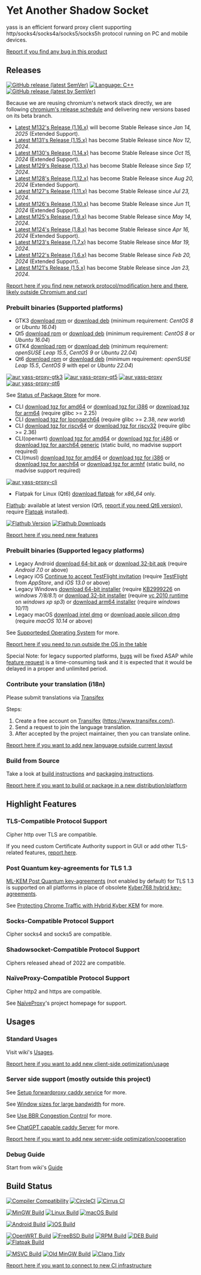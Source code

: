 # Yet Another Shadow Socket

yass is an efficient forward proxy client supporting http/socks4/socks4a/socks5/socks5h protocol running on PC and mobile devices.

[Report if you find any bug in this product][bugs]

## Releases

[![GitHub release (latest SemVer)](https://img.shields.io/github/v/release/Chilledheart/yass)](https://github.com/Chilledheart/yass/releases)
[![Language: C++](https://img.shields.io/github/languages/top/Chilledheart/yass.svg)](https://github.com/Chilledheart/yass/search?l=cpp)
[![GitHub release (latest by SemVer)](https://img.shields.io/github/downloads/Chilledheart/yass/latest/total)](https://github.com/Chilledheart/yass/releases/latest)

Because we are reusing chromium's network stack directly,
we are following [chromium's release schedule](https://chromiumdash.appspot.com/schedule) and delivering new versions based on its beta branch.

- [Latest M132's Release (1.16.x)](https://github.com/Chilledheart/yass/releases/tag/1.16.1) will become Stable Release since _Jan 14, 2025_ (Extended Support).
- [Latest M131's Release (1.15.x)](https://github.com/Chilledheart/yass/releases/tag/1.15.3) has become Stable Release since _Nov 12, 2024_.
- [Latest M130's Release (1.14.x)](https://github.com/Chilledheart/yass/releases/tag/1.14.5) has become Stable Release since _Oct 15, 2024_ (Extended Support).
- [Latest M129's Release (1.13.x)](https://github.com/Chilledheart/yass/releases/tag/1.13.3) has become Stable Release since _Sep 17, 2024_.
- [Latest M128's Release (1.12.x)](https://github.com/Chilledheart/yass/releases/tag/1.12.5) has become Stable Release since _Aug 20, 2024_ (Extended Support).
- [Latest M127's Release (1.11.x)](https://github.com/Chilledheart/yass/releases/tag/1.11.5) has become Stable Release since _Jul 23, 2024_.
- [Latest M126's Release (1.10.x)](https://github.com/Chilledheart/yass/releases/tag/1.10.7) has become Stable Release since _Jun 11, 2024_ (Extended Support).
- [Latest M125's Release (1.9.x)](https://github.com/Chilledheart/yass/releases/tag/1.9.7) has become Stable Release since _May 14, 2024_.
- [Latest M124's Release (1.8.x)](https://github.com/Chilledheart/yass/releases/tag/1.8.7) has become Stable Release since _Apr 16, 2024_ (Extended Support).
- [Latest M123's Release (1.7.x)](https://github.com/Chilledheart/yass/releases/tag/1.7.7) has become Stable Release since _Mar 19, 2024_.
- [Latest M122's Release (1.6.x)](https://github.com/Chilledheart/yass/releases/tag/1.6.5) has become Stable Release since _Feb 20, 2024_ (Extended Support).
- [Latest M121's Release (1.5.x)](https://github.com/Chilledheart/yass/releases/tag/1.5.24) has become Stable Release since _Jan 23, 2024_.

[Report here if you find new network protocol/modification here and there, likely outside Chromium and curl][frs]

### Prebuilt binaries (Supported platforms)
- GTK3 [download rpm][gtk3_rpm_url] or [download deb][gtk3_deb_url] (minimum requirement: _CentOS 8_ or _Ubuntu 16.04_)
- Qt5 [download rpm][qt5_rpm_url] or [download deb][qt5_deb_url] (minimum requirement: _CentOS 8_ or _Ubuntu 16.04_)
- GTK4 [download rpm][gtk4_rpm_url] or [download deb][gtk4_deb_url] (minimum requirement: _openSUSE Leap 15.5_, _CentOS 9_ or _Ubuntu 22.04_)
- Qt6 [download rpm][qt6_rpm_url] or [download deb][qt6_deb_url] (minimum requirement: _openSUSE Leap 15.5_, _CentOS 9_ with epel or _Ubuntu 22.04_)

[![aur yass-proxy-gtk3](https://img.shields.io/aur/version/yass-proxy-gtk3)](https://aur.archlinux.org/packages/yass-proxy-gtk3)
[![aur yass-proxy-qt5](https://img.shields.io/aur/version/yass-proxy-qt5)](https://aur.archlinux.org/packages/yass-proxy-qt5)
[![aur yass-proxy](https://img.shields.io/aur/version/yass-proxy)](https://aur.archlinux.org/packages/yass-proxy)
[![aur yass-proxy-qt6](https://img.shields.io/aur/version/yass-proxy-qt6)](https://aur.archlinux.org/packages/yass-proxy-qt6)

See [Status of Package Store](https://github.com/Chilledheart/yass/wiki/Status-of-Package-Store) for more.

- CLI [download tgz for amd64][cli_tgz_amd64_url] or [download tgz for i386][cli_tgz_i386_url] or [download tgz for arm64][cli_tgz_arm64_url] (require glibc >= 2.25)
- CLI [download tgz for loongarch64][cli_tgz_loongarch64_url] (require glibc >= 2.38, _new world_)
- CLI [download tgz for riscv64][cli_tgz_riscv64_url] or [download tgz for riscv32][cli_tgz_riscv32_url] (require glibc >= 2.36)
- CLI(openwrt) [download tgz for amd64][cli_openwrt_amd64_url] or [download tgz for i486][cli_openwrt_i486_url] or [download tgz for aarch64 generic][cli_openwrt_aarch64_url] (static build, no madvise support required)
- CLI(musl) [download tgz for amd64][cli_musl_amd64_url] or [download tgz for i386][cli_musl_i386_url] or [download tgz for aarch64][cli_musl_aarch64_url] or [download tgz for armhf][cli_musl_armhf_url] (static build, no madvise support required)

[![aur yass-proxy-cli](https://img.shields.io/aur/version/yass-proxy-cli)](https://aur.archlinux.org/packages/yass-proxy-cli)

- Flatpak for Linux (Qt6) [download flatpak][qt6_flatpak_x86_64_url] for _x86_64_ only.

[Flathub][flathub_url]: available at latest version (Qt5, [report if you need Qt6 version][frs]), require [Flatpak][flatpak_setup_url] installed).

[![Flathub Version](https://img.shields.io/flathub/v/io.github.chilledheart.yass)][flathub_url]
[![Flathub Downloads](https://img.shields.io/flathub/downloads/io.github.chilledheart.yass)][flathub_url]

[Report here if you need new features][frs]

### Prebuilt binaries (Supported legacy platforms)

- Legacy Android [download 64-bit apk][android_64_apk_url] or [download 32-bit apk][android_32_apk_url] (require _Android 7.0_ or above)
- Legacy iOS [Continue to accept TestFlight invitation][ios_testflight_invitation] (require [TestFlight][ios_testflight_appstore_url] from _AppStore_, and _iOS 13.0_ or above)
- Legacy Windows [download 64-bit installer][windows_64_installer_url] (require [KB2999226] on _windows 7/8/8.1_) or [download 32-bit installer][windows_32_installer_url] (require [vc 2010 runtime][vs2010_x86] on _windows xp sp3_) or [download arm64 installer][windows_arm64_installer_url] (require _windows 10/11_)
- Legacy macOS [download intel dmg][macos_intel_dmg_url] or [download apple silicon dmg][macos_arm_dmg_url] (require _macOS 10.14_ or above)

See [Supporteded Operating System](https://github.com/Chilledheart/yass/wiki/Supported-Operating-System) for more.

[Report here if you need to run outside the OS in the table][frs]

Special Note: for legacy supported platforms, [bugs][bugs] will be fixed ASAP while [feature request][frs] is a time-consuming task and
it is expected that it would be delayed in a proper and unlimited period.

### Contribute your translation (i18n)

Please submit translations via [Transifex][transifex]

Steps:

1. Create a free account on [Transifex][transifex] (https://www.transifex.com/).
2. Send a request to join the language translation.
3. After accepted by the project maintainer, then you can translate online.

[Report here if you want to add new language outside current layout][frs]

### Build from Source
Take a look at [build instructions](BUILDING.md) and [packaging instructions](PACKAGING.md).

[Report here if you want to build or package in a new distribution/platform][frs]

## Highlight Features

### TLS-Compatible Protocol Support
Cipher http over TLS are compatible.

If you need custom Certificate Authority support in GUI or add other TLS-related features, [report here][frs].

### Post Quantum key-agreements for TLS 1.3
[ML-KEM Post Quantum key-agreements][mlkem] (not enabled by default) for TLS 1.3 is supported on all platforms
in place of obsolete [Kyber768 hybrid key-agreements][kyber].

See [Protecting Chrome Traffic with Hybrid Kyber KEM](https://blog.chromium.org/2023/08/protecting-chrome-traffic-with-hybrid.html) for more.

### Socks-Compatible Protocol Support
Cipher socks4 and socks5 are compatible.

### Shadowsocket-Compatible Protocol Support
Ciphers released ahead of 2022 are compatible.

### NaïveProxy-Compatible Protocol Support
Cipher http2 and https are compatible.

See [NaïveProxy](https://github.com/klzgrad/naiveproxy)'s project homepage for support.

## Usages

### Standard Usages
Visit wiki's [Usages](https://github.com/Chilledheart/yass/wiki/Usage).

[Report here if you want to add new client-side optimization/usage][frs]

### Server side support (mostly outside this project)

See [Setup forwardproxy caddy service](https://github.com/Chilledheart/yass/wiki/Usage:-server-setup#setup-forwardproxy-caddy-service) for more.

See [Window sizes for large bandwidth](https://github.com/Chilledheart/yass/wiki/Usage:-server-setup#window-sizes-for-large-bandwidth) for more.

See [Use BBR Congestion Control](https://github.com/Chilledheart/yass/wiki/Usage:-server-setup#use-bbr-congestion-control) for more.

See [ChatGPT capable caddy Server](https://github.com/Chilledheart/yass/wiki/Usage:-server-setup#chatgpt-capable-caddy-server) for more.

[Report here if you want to add new server-side optimization/cooperation][frs]

### Debug Guide
Start from wiki's [Guide](https://github.com/Chilledheart/yass/wiki/Debug-Guide)

## Build Status

[![Compiler Compatibility](https://github.com/Chilledheart/yass/actions/workflows/compiler.yml/badge.svg)](https://github.com/Chilledheart/yass/actions/workflows/compiler.yml)
[![CircleCI](https://img.shields.io/circleci/build/github/Chilledheart/yass/develop?logo=circleci&&label=Sanitizers%20and%20Ubuntu%20arm)](https://circleci.com/gh/Chilledheart/yass/?branch=develop)
[![Cirrus CI](https://img.shields.io/cirrus/github/Chilledheart/yass/develop?logo=cirrusci&&label=FreeBSD%20and%20macOS)](https://cirrus-ci.com/github/Chilledheart/yass/develop)

[![MinGW Build](https://github.com/Chilledheart/yass/actions/workflows/releases-mingw-new.yml/badge.svg)](https://github.com/Chilledheart/yass/actions/workflows/releases-mingw-new.yml)
[![Linux Build](https://github.com/Chilledheart/yass/actions/workflows/releases-linux-binary.yml/badge.svg)](https://github.com/Chilledheart/yass/actions/workflows/releases-linux-binary.yml)
[![macOS Build](https://github.com/Chilledheart/yass/actions/workflows/releases-macos.yml/badge.svg)](https://github.com/Chilledheart/yass/actions/workflows/releases-macos.yml)

[![Android Build](https://github.com/Chilledheart/yass/actions/workflows/releases-android-binary.yml/badge.svg)](https://github.com/Chilledheart/yass/actions/workflows/releases-android-binary.yml)
[![iOS Build](https://github.com/Chilledheart/yass/actions/workflows/releases-ios.yml/badge.svg)](https://github.com/Chilledheart/yass/actions/workflows/releases-ios.yml)

[![OpenWRT Build](https://github.com/Chilledheart/yass/actions/workflows/releases-openwrt-binary.yml/badge.svg)](https://github.com/Chilledheart/yass/actions/workflows/releases-openwrt-binary.yml)
[![FreeBSD Build](https://github.com/Chilledheart/yass/actions/workflows/releases-freebsd-binary.yml/badge.svg)](https://github.com/Chilledheart/yass/actions/workflows/releases-freebsd-binary.yml)
[![RPM Build](https://github.com/Chilledheart/yass/actions/workflows/releases-rpm.yml/badge.svg)](https://github.com/Chilledheart/yass/actions/workflows/releases-rpm.yml)
[![DEB Build](https://github.com/Chilledheart/yass/actions/workflows/releases-deb.yml/badge.svg)](https://github.com/Chilledheart/yass/actions/workflows/releases-deb.yml)
[![Flatpak Build](https://github.com/Chilledheart/yass/actions/workflows/releases-flatpak.yml/badge.svg)](https://github.com/Chilledheart/yass/actions/workflows/releases-flatpak.yml)

[![MSVC Build](https://github.com/Chilledheart/yass/actions/workflows/releases-windows.yml/badge.svg)](https://github.com/Chilledheart/yass/actions/workflows/releases-windows.yml)
[![Old MinGW Build](https://github.com/Chilledheart/yass/actions/workflows/releases-mingw.yml/badge.svg)](https://github.com/Chilledheart/yass/actions/workflows/releases-mingw.yml)
[![Clang Tidy](https://github.com/Chilledheart/yass/actions/workflows/clang-tidy.yml/badge.svg)](https://github.com/Chilledheart/yass/actions/workflows/clang-tidy.yml)

[Report here if you want to connect to new CI infrastructure][frs]

[flathub_url]: https://flathub.org/apps/io.github.chilledheart.yass
[flatpak_setup_url]: https://flatpak.org/setup/
[ios_testflight_invitation]: https://testflight.apple.com/join/6AkiEq09
[ios_testflight_appstore_url]: https://apps.apple.com/us/app/testflight/id899247664
[KB2999226]: https://support.microsoft.com/en-us/topic/update-for-universal-c-runtime-in-windows-c0514201-7fe6-95a3-b0a5-287930f3560c
[vs2010_x86]: https://download.microsoft.com/download/1/6/5/165255E7-1014-4D0A-B094-B6A430A6BFFC/vcredist_x86.exe
[transifex]: https://app.transifex.com/yetanothershadowsocket/yetanothershadowsocket

[bugs]: https://github.com/Chilledheart/yass/issues/new?assignees=&labels=bug&projects=&template=bug_report.md&title=
[frs]: https://github.com/Chilledheart/yass/issues/new?assignees=&labels=feature&projects=&template=feature_request.md&title=

[mlkem]: https://datatracker.ietf.org/doc/draft-connolly-tls-mlkem-key-agreement/
[kyber]: https://datatracker.ietf.org/doc/draft-tls-westerbaan-xyber768d00/

[gtk3_rpm_url]: https://github.com/Chilledheart/yass/releases/download/1.16.1/yass-gtk3.el8.x86_64.1.16.1.rpm
[gtk3_deb_url]: https://github.com/Chilledheart/yass/releases/download/1.16.1/yass-gtk3-ubuntu-16.04-xenial_amd64.1.16.1.deb
[qt5_rpm_url]: https://github.com/Chilledheart/yass/releases/download/1.16.1/yass-qt5.el8.x86_64.1.16.1.rpm
[qt5_deb_url]: https://github.com/Chilledheart/yass/releases/download/1.16.1/yass-qt5-ubuntu-16.04-xenial_amd64.1.16.1.deb
[gtk4_rpm_url]: https://github.com/Chilledheart/yass/releases/download/1.16.1/yass-gtk4.lp155.x86_64.1.16.1.rpm
[gtk4_deb_url]: https://github.com/Chilledheart/yass/releases/download/1.16.1/yass-gtk4-ubuntu-22.04-jammy_amd64.1.16.1.deb
[qt6_rpm_url]: https://github.com/Chilledheart/yass/releases/download/1.16.1/yass-qt6.lp155.x86_64.1.16.1.rpm
[qt6_deb_url]: https://github.com/Chilledheart/yass/releases/download/1.16.1/yass-qt6-ubuntu-22.04-jammy_amd64.1.16.1.deb

[qt6_flatpak_x86_64_url]: https://github.com/Chilledheart/yass/releases/download/1.16.1/yass-x86_64-1.16.1.flatpak

[cli_tgz_amd64_url]: https://github.com/Chilledheart/yass/releases/download/1.16.1/yass_cli-linux-release-amd64-1.16.1.tgz
[cli_tgz_i386_url]: https://github.com/Chilledheart/yass/releases/download/1.16.1/yass_cli-linux-release-amd64-1.16.1.tgz
[cli_tgz_arm64_url]: https://github.com/Chilledheart/yass/releases/download/1.16.1/yass_cli-linux-release-arm64-1.16.1.tgz
[cli_tgz_loongarch64_url]: https://github.com/Chilledheart/yass/releases/download/1.16.1/yass_cli-linux-release-loongarch64-1.16.1.tgz
[cli_tgz_riscv64_url]: https://github.com/Chilledheart/yass/releases/download/1.16.1/yass_cli-linux-release-riscv64-1.16.1.tgz
[cli_tgz_riscv32_url]: https://github.com/Chilledheart/yass/releases/download/1.16.1/yass_cli-linux-release-riscv32-1.16.1.tgz

[cli_openwrt_amd64_url]: https://github.com/Chilledheart/yass/releases/download/1.16.1/yass_cli-linux-openwrt-release-x86_64-1.16.1.tgz
[cli_openwrt_i486_url]: https://github.com/Chilledheart/yass/releases/download/1.16.1/yass_cli-linux-openwrt-release-i486-1.16.1.tgz
[cli_openwrt_aarch64_url]: https://github.com/Chilledheart/yass/releases/download/1.16.1/yass_cli-linux-openwrt-release-aarch64-1.16.1.tgz

[cli_musl_amd64_url]: https://github.com/Chilledheart/yass/releases/download/1.16.1/yass_cli-linux-musl-release-amd64-1.16.1.tgz
[cli_musl_i386_url]: https://github.com/Chilledheart/yass/releases/download/1.16.1/yass_cli-linux-musl-release-i386-1.16.1.tgz
[cli_musl_aarch64_url]: https://github.com/Chilledheart/yass/releases/download/1.16.1/yass_cli-linux-musl-release-aarch64-1.16.1.tgz
[cli_musl_armhf_url]: https://github.com/Chilledheart/yass/releases/download/1.16.1/yass_cli-linux-musl-release-armhf-1.16.1.tgz

[android_64_apk_url]: https://github.com/Chilledheart/yass/releases/download/1.16.1/yass-android-release-arm64-1.16.1.apk
[android_32_apk_url]: https://github.com/Chilledheart/yass/releases/download/1.16.1/yass-android-release-arm-1.16.1.apk

[windows_64_installer_url]: https://github.com/Chilledheart/yass/releases/download/1.16.1/yass-mingw-win7-release-x86_64-1.16.1-system-installer.exe
[windows_32_installer_url]: https://github.com/Chilledheart/yass/releases/download/1.16.1/yass-mingw-winxp-release-i686-1.16.1-system-installer.exe

[windows_arm64_installer_url]: https://github.com/Chilledheart/yass/releases/download/1.16.1/yass-mingw-release-aarch64-1.16.1-system-installer.exe
[macos_intel_dmg_url]: https://github.com/Chilledheart/yass/releases/download/1.16.1/yass-macos-release-x64-1.16.1.dmg
[macos_arm_dmg_url]: https://github.com/Chilledheart/yass/releases/download/1.16.1/yass-macos-release-arm64-1.16.1.dmg
